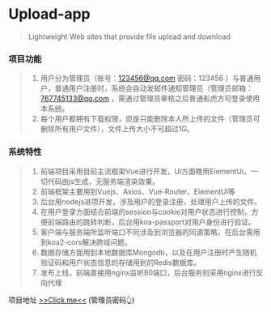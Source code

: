 # Upload-app
> Lightweight Web sites that provide file upload and download
### 项目功能
> 1. 用户分为管理员（账号：123456@qq.com 密码：123456 ）与普通用户，普通用户注册时，系统会自动发邮件通知管理员（管理员邮箱：767745133@qq.com ，需通过管理员审核之后普通影虎方可登录使用本系统。
> 2. 每个用户都拥有下载权限，但是只能删除本人所上传的文件（管理员可删除所有用户文件），文件上传大小不可超过1G。

### 系统特性
> 1. 前端项目采用目前主流框架Vue进行开发，UI方面瞎用ElementUi，一切代码由js生成，无服务端渲染效果。
> 2. 前端框架主要用到Vuejs、Axios、Vue-Router、ElementUI等
> 3. 后台用nodejs进项开发，涉及用户的登录注册，处理用户上传的文件。
> 4. 在用户登录方面结合前端的session与cookie对用户状态进行控制，方便前端路由的跳转判断，后台用koa-passport对用户身份进行验证。
> 5. 客户端与服务端所监听端口不同涉及到浏览器的同源策略，在后台需用到koa2-cors解决跨域问题。
> 6. 数据存储方面用到本地数据库Mongodb，以及在用户注册时产生随机验证码和用户状态信息的存储用到的Redis数据库。
> 7. 发布上线，前端直接用nginx监听80端口，后台服务则采用nginx进行反向代理

项目地址  [>>Click me<<](http://upload.ccimm.top) (管理员密码👆)
